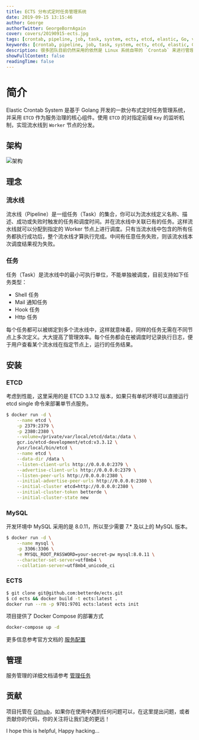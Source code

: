 ```yaml
---
title: ECTS 分布式定时任务管理系统
date: 2019-09-15 13:15:46
author: George
authorTwitter: GeorgeBornAgain
cover: covers/20190915-ects.jpg
tags: [crontab, pipeline, job, task, system, ects, etcd, elastic, Go, vue]
keywords: [crontab, pipeline, job, task, system, ects, etcd, elastic, Go, vue]
description: 很多团队目前仍然采用的依然是 Linux 系统自带的 `Crontab` 来进行管理的。这样一来，开发人员不得不 `SSH` 到线上服务器配置定时执行预先写好的脚本或命令。
showFullContent: false
readingTime: false
---
```


# 简介

Elastic Crontab System 是基于 Golang 开发的一款分布式定时任务管理系统，并采用 `ETCD` 作为服务治理的核心组件。使用 `ETCD` 的对指定前缀 `Key` 的监听机制，实现流水线到 `Worker` 节点的分发。

## 架构

![架构](/article/ects-architecture.png)

## 理念

### 流水线

流水线（Pipeline）是一组任务（Task）的集合，你可以为流水线定义名称、描述、成功或失败时触发的任务和调度时间。并在流水线中关联已有的任务。这样流水线就可以分配到指定的 Worker 节点上进行调度。只有当流水线中包含的所有任务都执行成功后，整个流水线才算执行完成。中间有任意任务失败，则该流水线本次调度结果视为失败。

### 任务  

任务（Task）是流水线中的最小可执行单位，不能单独被调度，目前支持如下任务类型：

* Shell 任务
* Mail 通知任务
* Hook 任务
* Http 任务

每个任务都可以被绑定到多个流水线中，这样就意味着，同样的任务无需在不同节点上多次定义。大大提高了管理效率。每个任务都会在被调度时记录执行日志，便于用户查看某个流水线在指定节点上，运行的任务结果。

## 安装

### ETCD

考虑到性能，这里采用的是 ETCD 3.3.12 版本，如果只有单机环境可以直接运行 etcd single 命令来部署单节点服务。

```bash
$ docker run -d \
    --name etcd \
    -p 2379:2379 \
    -p 2380:2380 \
    --volume=/private/var/local/etcd/data:/data \
    gcr.io/etcd-development/etcd:v3.3.12 \
    /usr/local/bin/etcd \
    --name etcd \
    --data-dir /data \
    --listen-client-urls http://0.0.0.0:2379 \
    --advertise-client-urls http://0.0.0.0:2379 \
    --listen-peer-urls http://0.0.0.0:2380 \
    --initial-advertise-peer-urls http://0.0.0.0:2380 \
    --initial-cluster etcd=http://0.0.0.0:2380 \
    --initial-cluster-token betterde \
    --initial-cluster-state new
```

### MySQL

开发环境中 MySQL 采用的是 8.0.11，所以至少需要 7.* 及以上的 MySQL 版本。

```bash
$ docker run -d \
    --name mysql \
    -p 3306:3306 \
    -e MYSQL_ROOT_PASSWORD=your-secret-pw mysql:8.0.11 \
    --character-set-server=utf8mb4 \
    --collation-server=utf8mb4_unicode_ci
```

### ECTS

```bash
$ git clone git@github.com:betterde/ects.git
$ cd ects && docker build -t ects:latest .
docker run --rm -p 9701:9701 ects:latest ects init
```

项目提供了 Docker Compose 的部署方式

```bash
docker-compose up -d
```

更多信息参考官方文档的 [服务配置](https://betterde.github.io/ects/introduction/configuration.html#文件配置方式)

## 管理

服务管理的详细文档请参考 [管理任务](https://betterde.github.io/ects/introduction/managerment.html)

## 贡献

项目托管在 [Github](https://github.com/betterde/ects)，如果你在使用中遇到任何问题可以，在这里提出问题，或者贡献你的代码，你的关注将让我们走的更远！

I hope this is helpful, Happy hacking...